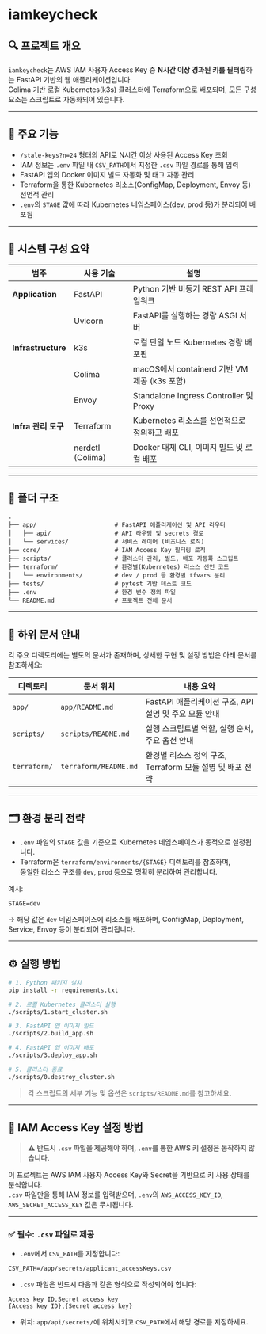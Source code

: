 # iamkeycheck

## 🔍 프로젝트 개요

`iamkeycheck`는 AWS IAM 사용자 Access Key 중 **N시간 이상 경과된 키를 필터링**하는 FastAPI 기반의 웹 애플리케이션입니다.  
Colima 기반 로컬 Kubernetes(k3s) 클러스터에 Terraform으로 배포되며, 모든 구성 요소는 스크립트로 자동화되어 있습니다.

---

## 🎯 주요 기능

- `/stale-keys?n=24` 형태의 API로 N시간 이상 사용된 Access Key 조회
- IAM 정보는 `.env` 파일 내 `CSV_PATH`에서 지정한 `.csv` 파일 경로를 통해 입력
- FastAPI 앱의 Docker 이미지 빌드 자동화 및 태그 자동 관리
- Terraform을 통한 Kubernetes 리소스(ConfigMap, Deployment, Envoy 등) 선언적 관리
- `.env`의 `STAGE` 값에 따라 Kubernetes 네임스페이스(dev, prod 등)가 분리되어 배포됨

---

## 🧱 시스템 구성 요약

| 범주             | 사용 기술         | 설명 |
|------------------|------------------|------|
| **Application**  | FastAPI          | Python 기반 비동기 REST API 프레임워크 |
|                  | Uvicorn          | FastAPI를 실행하는 경량 ASGI 서버 |
| **Infrastructure** | k3s              | 로컬 단일 노드 Kubernetes 경량 배포판 |
|                  | Colima           | macOS에서 containerd 기반 VM 제공 (k3s 포함) |
|                  | Envoy            | Standalone Ingress Controller 및 Proxy |
| **Infra 관리 도구** | Terraform        | Kubernetes 리소스를 선언적으로 정의하고 배포 |
|                  | nerdctl (Colima) | Docker 대체 CLI, 이미지 빌드 및 로컬 배포 |

---

## 📁 폴더 구조

```
.
├── app/                      # FastAPI 애플리케이션 및 API 라우터
│   ├── api/                  # API 라우팅 및 secrets 경로
│   └── services/             # 서비스 레이어 (비즈니스 로직)
├── core/                     # IAM Access Key 필터링 로직
├── scripts/                  # 클러스터 관리, 빌드, 배포 자동화 스크립트
├── terraform/                # 환경별(Kubernetes) 리소스 선언 코드
│   └── environments/         # dev / prod 등 환경별 tfvars 분리
├── tests/                    # pytest 기반 테스트 코드
├── .env                      # 환경 변수 정의 파일
└── README.md                 # 프로젝트 전체 문서
```

---

## 📘 하위 문서 안내

각 주요 디렉토리에는 별도의 문서가 존재하며, 상세한 구현 및 설정 방법은 아래 문서를 참조하세요:

| 디렉토리   | 문서 위치             | 내용 요약 |
|------------|------------------------|-----------|
| `app/`     | `app/README.md`        | FastAPI 애플리케이션 구조, API 설명 및 주요 모듈 안내 |
| `scripts/` | `scripts/README.md`    | 실행 스크립트별 역할, 실행 순서, 주요 옵션 안내 |
| `terraform/` | `terraform/README.md` | 환경별 리소스 정의 구조, Terraform 모듈 설명 및 배포 전략 |

---

## 🗂 환경 분리 전략

- `.env` 파일의 `STAGE` 값을 기준으로 Kubernetes 네임스페이스가 동적으로 설정됩니다.
- Terraform은 `terraform/environments/{STAGE}` 디렉토리를 참조하며,  
  동일한 리소스 구조를 `dev`, `prod` 등으로 명확히 분리하여 관리합니다.

예시:

```dotenv
STAGE=dev
```

→ 해당 값은 `dev` 네임스페이스에 리소스를 배포하며, ConfigMap, Deployment, Service, Envoy 등이 분리되어 관리됩니다.

---

## ⚙️ 실행 방법

```bash
# 1. Python 패키지 설치
pip install -r requirements.txt

# 2. 로컬 Kubernetes 클러스터 실행
./scripts/1.start_cluster.sh

# 3. FastAPI 앱 이미지 빌드
./scripts/2.build_app.sh

# 4. FastAPI 앱 이미지 배포
./scripts/3.deploy_app.sh

# 5. 클러스터 종료
./scripts/0.destroy_cluster.sh

```

> 각 스크립트의 세부 기능 및 옵션은 `scripts/README.md`를 참고하세요.

---

## 🔐 IAM Access Key 설정 방법

> **⚠️ 반드시 `.csv` 파일을 제공해야 하며, `.env`를 통한 AWS 키 설정은 동작하지 않습니다.**

이 프로젝트는 AWS IAM 사용자 Access Key와 Secret을 기반으로 키 사용 상태를 분석합니다.  
`.csv` 파일만을 통해 IAM 정보를 입력받으며, `.env`의 `AWS_ACCESS_KEY_ID`, `AWS_SECRET_ACCESS_KEY` 값은 무시됩니다.

---

### ✅ 필수: `.csv` 파일로 제공

- `.env`에서 `CSV_PATH`를 지정합니다:

```dotenv
CSV_PATH=/app/secrets/applicant_accessKeys.csv
```

- `.csv` 파일은 반드시 다음과 같은 형식으로 작성되어야 합니다:

```csv
Access key ID,Secret access key
{Access key ID},{Secret access key}
```

- 위치: `app/api/secrets/`에 위치시키고 `CSV_PATH`에서 해당 경로를 지정하세요.